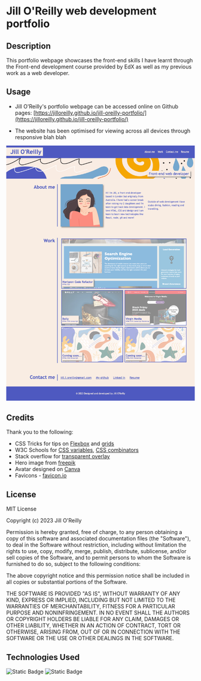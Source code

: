# Jill O'Reilly web development portfolio

## Description

This portfolio webpage showcases the front-end skills I have learnt through the Front-end development course provided by EdX as well as my previous work as a web developer.


## Usage

- Jill O'Reilly's portfolio webpage can be accessed online on Github pages: [https://jilloreilly.github.io/jill-oreilly-portfolio/](https://jilloreilly.github.io/jill-oreilly-portfolio/)

- The website has been optimised for viewing across all devices through responsive blah blah

![Jill O'Reilly's portfolio webpage includes a navigation bar, a header image, "About me" section, "Work" section with text, images and links to deployed websites, a "Contact me" section with multiple ways to get in touch.](assets/images/screenshot-desktop.png)

## Credits

Thank you to the following: 

- CSS Tricks for tips on [Flexbox](https://css-tricks.com/snippets/css/a-guide-to-flexbox/) and [grids](https://css-tricks.com/snippets/css/complete-guide-grid/)
- W3C Schools for [CSS variables](https://www.w3schools.com/css/css3_variables.asp), [CSS combinators](https://www.w3schools.com/css/css_combinators.asp)
- Stack overflow for [transparent overlay](https://stackoverflow.com/questions/17859993/basic-css-how-to-overlay-a-div-with-semi-transparent-div-on-top)
- Hero image from [freepik](https://www.freepik.com/free-vector/hand-drawn-abstract-organic-shapes-background_6674913.htm#from_view=detail_alsolike#position=10)
- Avatar designed on [Canva](https://www.canva.com/)
- Favicons - [favicon.io](https://favicon.io/favicon-converter/)

## License

MIT License

Copyright (c) 2023 Jill O'Reilly

Permission is hereby granted, free of charge, to any person obtaining a copy
of this software and associated documentation files (the "Software"), to deal
in the Software without restriction, including without limitation the rights
to use, copy, modify, merge, publish, distribute, sublicense, and/or sell
copies of the Software, and to permit persons to whom the Software is
furnished to do so, subject to the following conditions:

The above copyright notice and this permission notice shall be included in all
copies or substantial portions of the Software.

THE SOFTWARE IS PROVIDED "AS IS", WITHOUT WARRANTY OF ANY KIND, EXPRESS OR
IMPLIED, INCLUDING BUT NOT LIMITED TO THE WARRANTIES OF MERCHANTABILITY,
FITNESS FOR A PARTICULAR PURPOSE AND NONINFRINGEMENT. IN NO EVENT SHALL THE
AUTHORS OR COPYRIGHT HOLDERS BE LIABLE FOR ANY CLAIM, DAMAGES OR OTHER
LIABILITY, WHETHER IN AN ACTION OF CONTRACT, TORT OR OTHERWISE, ARISING FROM,
OUT OF OR IN CONNECTION WITH THE SOFTWARE OR THE USE OR OTHER DEALINGS IN THE
SOFTWARE.

## Technologies Used

![Static Badge](https://img.shields.io/badge/HTML5-orange)
![Static Badge](https://img.shields.io/badge/CSS3-blue)


